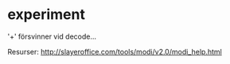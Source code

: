 # experiment

'+' försvinner vid decode...

Resurser: http://slayeroffice.com/tools/modi/v2.0/modi_help.html 
